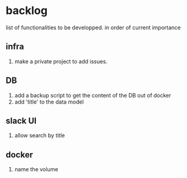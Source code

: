 # backlog

list of functionalities to be developped.
in order of current importance

## infra

1. make a private project to add issues.

## DB

1. add a backup script to get the content of the DB out of docker
2. add 'title' to the data model

## slack UI

1. allow search by title

## docker

1. name the volume